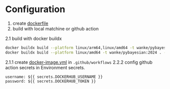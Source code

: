# Configuration

1. create [dockerfile](dockerfile)
2. build with local matchine or github action

2.1 build with docker buildx

```bash
docker buildx build --platform linux/arm64,linux/amd64 -t wanke/pybayesian:2024 . --push
docker buildx build --platform linux/amd64 -t wanke/pybayesian:2024 . --load
```

2.1.1 create [docker-image.yml](.github/workflows/docker-image.yml) in `.github/workflows`
2.2.2 config github action secrets in Environment secrets.

```
username: ${{ secrets.DOCKERHUB_USERNAME }}
password: ${{ secrets.DOCKERHUB_TOKEN }}
```
